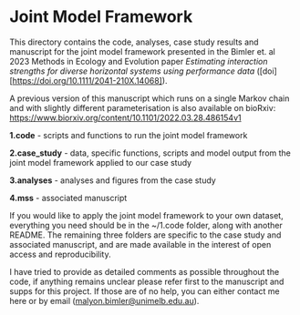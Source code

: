 # Joint Model Framework

This directory contains the code, analyses, case study results and manuscript for the joint model framework presented in the Bimler et. al 2023 Methods in Ecology and Evolution paper *Estimating interaction strengths for diverse horizontal systems using performance data* ([doi][https://doi.org/10.1111/2041-210X.14068]). 

A previous version of this manuscript which runs on a single Markov chain and with slightly different parameterisation is also available on bioRxiv: https://www.biorxiv.org/content/10.1101/2022.03.28.486154v1


**1.code** - scripts and functions to run the joint model framework

**2.case_study** - data, specific functions, scripts and model output from the joint model framework applied to our case study

**3.analyses** - analyses and figures from the case study

**4.mss** - associated manuscript  


If you would like to apply the joint model framework to your own dataset, everything you need should be in the ~/1.code folder, along with another README. The remaining three folders are specific to the case study and associated manuscript, and are made available in the interest of open access and reproducibility.  

I have tried to provide as detailed comments as possible throughout the code, if anything remains unclear please refer first to the manuscript and supps for this project. If those are of no help, you can either contact me here or by email (malyon.bimler@unimelb.edu.au).  
